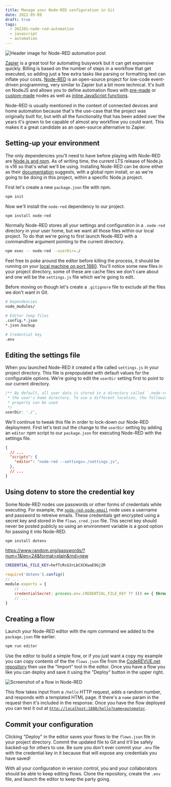 ```yaml
---
title: Manage your Node-RED configuration in Git
date: 2022-05-09
draft: true
tags:
  - 202201-node-red-automation
  - javascript
  - automation
---
```


![Header image for Node-RED automation post](/node-red-configuration-git/header.png)

[Zapier](https://zapier.com/) is a great tool for automating busywork but it can get expensive quickly. Billing is based on the number of steps in a workflow that get executed, so adding just a few extra tasks like parsing or formatting text can inflate your costs. [Node-RED](https://nodered.org/) is an open-source project for low-code event-driven programming, very similar to Zapier but a bit more technical. It's built on NodeJS and allows you to define automation flows with [pre-made](https://flows.nodered.org/search?type=node&sort=downloads) or [custom-made](https://nodered.org/docs/creating-nodes/) nodes as well as [inline JavaScript functions](https://nodered.org/docs/user-guide/writing-functions).

Node-RED is usually mentioned in the context of connected devices and home automation because that's the use-case that the project was originally built for, but with all the functionality that has been added over the years it's grown to be capable of almost any workflow you could want. This makes it a great candidate as an open-source alternative to Zapier.

## Setting-up your environment

The only dependencies you'll need to have before playing with Node-RED are [Node.js and npm](https://nodejs.org/en/download/). As of writing time, the current LTS release of Node.js is v16 so that's what we'll be using. Installing Node-RED can be done either as their [documentation](https://nodered.org/docs/getting-started/local) suggests, with a global npm install, or as we're going to be doing in this project, within a specific Node.js project.

First let's create a new `package.json` file with npm.

```bash
npm init
```

Now we'll install the `node-red` dependency to our project.

```bash
npm install node-red
```

Normally Node-RED stores all your settings and configuration in a `.node-red` directory in your user home, but we want all those files within our local project. To do that we're going to first launch Node-RED with a commandline argument pointing to the current directory.

```bash
npm exec -- node-red --userDir=./
```

Feel free to poke around the editor before killing the process, it should be running on your [local machine on port 1880](http://localhost:1880/). You'll notice some new files in your project directory, some of these are cache files we don't care about and one will be the `settings.js` file which we're going to edit.

Before moving on though let's create a `.gitignore` file to exclude all the files we don't want in Git.

```bash
# Dependencies
node_modules/

# Editor temp files
.config.*.json
*.json.backup

# Credential key
.env
```

## Editing the settings file

When you launched Node-RED it created a file called `settings.js` in your project directory. This file is prepopulated with default values for the configurable options. We're going to edit the `userDir` setting first to point to our current directory.

```js
/** By default, all user data is stored in a directory called `.node-red` under
 * the user's home directory. To use a different location, the following
 * property can be used
 */
userDir: './',
```

We'll continue to tweak this file in order to lock-down our Node-RED deployment. First let's test out the change to the `userDir` setting by adding an `editor` npm script to our `package.json` for executing Node-RED with the settings file.

```json
{
  // ...
  "scripts": {
    "editor": "node-red --settings=./settings.js",
  },
  // ...
}
```

## Using dotenv to store the credential key

Some Node-RED nodes use passwords or other forms of credentials while executing. For example, the [`node-red-node-email`](https://flows.nodered.org/node/node-red-node-email) node uses a username and password to retreive emails. These credentials get encrypted using a secret key and stored in the `flows_cred.json` file. This secret key should never be posted publicly so using an environment variable is a good option for passing it into Node-RED.



```bash
npm install dotenv
```

https://www.random.org/passwords/?num=1&len=24&format=plain&rnd=new

```bash
CREDENTIAL_FILE_KEY=hefTcRcG3rLbCXCKwaE9GjZR
```

```js
require('dotenv').config()
// ...
module.exports = {
    // ...
    credentialSecret: process.env.CREDENTIAL_FILE_KEY ?? (() => { throw new Error() })(),
    // ...
}
```

## Creating a flow

Launch your Node-RED editor with the npm command we added to the `package.json` file earlier.

```bash
npm run editor
```

Use the editor to build a simple flow, or if you just want a copy my example you can copy contents of the the `flows.json` file from the [CodeREVUE.net repository](https://github.com/lurkshark/coderevue/blob/main/202201-node-red-automation/flows.json) then use the "Import" tool in the editor. Once you have a flow you like you can deploy and save it using the "Deploy" button in the upper right.

![Screenshot of a flow in Node-RED](/node-red-configuration-git/node-red-flow.png)

This flow takes input from a `/hello` HTTP request, adds a random number, and responds with a templated HTML page. If there's a `name` param in the request then it's included in the response. Once you have the flow deployed you can test it out at [`http://localhost:1880/hello?name=automator`](http://localhost:1880/hello?name=automator).

## Commit your configuration

Clicking "Deploy" in the editor saves your flows to the `flows.json` file in your project directory. Commit the updated file to Git and it'll be safely backed-up for others to use. Be sure you don't ever commit your `.env` file with the credential key in it because that will expose any credentials you have saved!

With all your configuration in version control, you and your collaborators should be able to keep editing flows. Clone the repository, create the `.env` file, and launch the editor to keep the party going.
